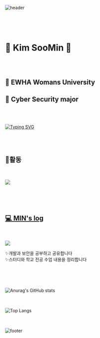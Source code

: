 ![header](https://capsule-render.vercel.app/api?type=Waving&color=faeab2&height=180&section=header&text=MIN's%20GitHub&fontSize=70&animation=twinkling&fontColor=452c07)

<br><br> <br>
# 🫧 Kim SooMin 🫧
<br><br>

## 🌿 EWHA Womans University 
## 🌿 Cyber Security major 
<br>
<br><br>
<a href="https://git.io/typing-svg"><img src="https://readme-typing-svg.demolab.com?font=Gowun+Dodum&pause=1000&color=fcda68&center=true&vCenter=true&multiline=true&width=435&height=59&lines=%ED%92%80+%EC%8A%A4%ED%83%9D+%EA%B0%9C%EB%B0%9C%EC%9E%90%EB%A5%BC+%EA%BF%88%EA%BE%B8%EB%A9%B0;%EC%9B%B9+%EA%B0%9C%EB%B0%9C%EA%B3%BC+%EB%B3%B4%EC%95%88+%EA%B3%B5%EB%B6%80%EB%A5%BC+%ED%95%98%EB%8A%94+%ED%95%99%EC%83%9D%EC%9E%85%EB%8B%88%EB%8B%A4+%3A)" alt="Typing SVG" /></a>
<br><br>
<br>
<br>

## 🌱활동
<br><br>
<a href="https://www.instagram.com/ewhacyber?igsh=cHdpdWcxdHFpMXlm" target="_blank">
<img src="https://img.shields.io/badge/E_COPS(2023.3 ~)-FA7070.svg?style=for-the-badge"/>

<br>
<br>
<br>

## 💻 MIN's log 
<br><br>
<a href="https://minsoom48.tistory.com" target="_blank">
  <img src="http://img.shields.io/badge/Tistory-EA5220?style=for-the-badge&logo=Tistory&logoColor=white" />
</a>
<br>
</div>
✨개발과 보안을 공부하고 공유합니다
<br>
✨스터디와 학교 전공 수업 내용을 정리합니다

<br>
<br>
<br>

<br><br>
![Anurag's GitHub stats](https://github-readme-stats.vercel.app/api?username=sooominie&show_icons=true&theme=solarized-light)

<br><br>
![Top Langs](https://github-readme-stats.vercel.app/api/top-langs/?username=sooominie&layout=compact)
<br>
<br>
<br>

![footer](https://capsule-render.vercel.app/api?type=Waving&color=faeab2&height=200&section=footer&animation=twinkling&fontColor=452c07)
